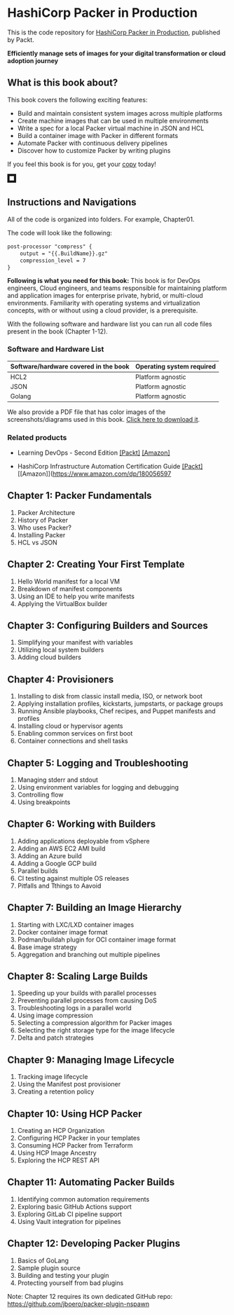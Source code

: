 # HashiCorp Packer in Production

<a href="https://www.packtpub.com/product/hashicorp-packer-in-production/9781803246857?utm_source=github&utm_medium=repository&utm_campaign=9781786461629"><img src="https://content.packt.com/B18105/cover_image_small.jpg" alt="" height="256px" align="right"></a>

This is the code repository for [HashiCorp Packer in Production](https://www.packtpub.com/product/hashicorp-packer-in-production/9781803246857?utm_source=github&utm_medium=repository&utm_campaign=9781786461629), published by Packt.

**Efficiently manage sets of images for your digital transformation or cloud adoption journey**

## What is this book about?

This book covers the following exciting features:
* Build and maintain consistent system images across multiple platforms
* Create machine images that can be used in multiple environments
* Write a spec for a local Packer virtual machine in JSON and HCL
* Build a container image with Packer in different formats
* Automate Packer with continuous delivery pipelines
* Discover how to customize Packer by writing plugins

If you feel this book is for you, get your [copy](https://www.amazon.com/dp/1803246855) today!

<a href="https://www.packtpub.com/?utm_source=github&utm_medium=banner&utm_campaign=GitHubBanner"><img src="https://raw.githubusercontent.com/PacktPublishing/GitHub/master/GitHub.png" 
alt="https://www.packtpub.com/" border="5" /></a>

## Instructions and Navigations
All of the code is organized into folders. For example, Chapter01.

The code will look like the following:
```
post-processor "compress" {
    output = "{{.BuildName}}.gz"
    compression_level = 7
}
```

**Following is what you need for this book:**
This book is for DevOps engineers, Cloud engineers, and teams responsible for maintaining platform and application images for enterprise private, hybrid, or multi-cloud environments. Familiarity with operating systems and virtualization concepts, with or without using a cloud provider, is a prerequisite.

With the following software and hardware list you can run all code files present in the book (Chapter 1-12).
### Software and Hardware List
| Software/hardware covered in the book | Operating system  required |
| ------------------------------------ | ----------------------------------- |
| HCL2 | Platform agnostic |
| JSON | Platform agnostic |
| Golang | Platform agnostic |

We also provide a PDF file that has color images of the screenshots/diagrams used in this book. [Click here to download it](https://packt.link/GJ9i3).

### Related products
* Learning DevOps - Second Edition [[Packt]](https://www.packtpub.com/product/learning-devops-second-edition/9781801818964?utm_source=github&utm_medium=repository&utm_campaign=9781801818964) [[Amazon]](https://www.amazon.com/dp/1801818967)

* HashiCorp Infrastructure Automation Certification Guide [[Packt]](https://www.packtpub.com/product/hashicorp-infrastructure-automation-certification-guide/9781800565975?utm_source=github&utm_medium=repository&utm_campaign=9781800565975) [[Amazon]](https://www.amazon.com/dp/180056597


## Chapter 1: Packer Fundamentals
1. Packer Architecture
2. History of Packer
3. Who uses Packer?
4. Installing Packer
5. HCL vs JSON
   
## Chapter 2: Creating Your First Template
1. Hello World manifest for a local VM
2. Breakdown of manifest components
3. Using an IDE to help you write manifests
4. Applying the VirtualBox builder

## Chapter 3: Configuring Builders and Sources
1. Simplifying your manifest with variables 
2. Utilizing local system builders 
3. Adding cloud builders 

## Chapter 4: Provisioners
1. Installing to disk from classic install media, ISO, or network boot
2. Applying installation profiles, kickstarts, jumpstarts, or package groups 
3. Running Ansible playbooks, Chef recipes, and Puppet manifests and profiles
4. Installing cloud or hypervisor agents 
5. Enabling common services on first boot 
6. Container connections and shell tasks

## Chapter 5: Logging and Troubleshooting
1. Managing stderr and stdout
2. Using environment variables for logging and debugging
3. Controlling flow 
4. Using breakpoints

## Chapter 6: Working with Builders
1. Adding applications deployable from vSphere
2. Adding an AWS EC2 AMI build
3. Adding an Azure build
4. Adding a Google GCP build
5. Parallel builds
6. CI testing against multiple OS releases
7. Pitfalls and Tthings to Aavoid

## Chapter 7: Building an Image Hierarchy
1. Starting with LXC/LXD container images
2. Docker container image format
3. Podman/buildah plugin for OCI container image format
4. Base image strategy
5. Aggregation and branching out multiple pipelines

## Chapter 8: Scaling Large Builds
1. Speeding up your builds with parallel processes
2. Preventing parallel processes from causing DoS
3. Troubleshooting logs in a parallel world
4. Using image compression
5. Selecting a compression algorithm for Packer images
6. Selecting the right storage type for the image lifecycle
7. Delta and patch strategies

## Chapter 9: Managing Image Lifecycle
1. Tracking image lifecycle 
2. Using the Manifest post provisioner 
3. Creating a retention policy 

## Chapter 10: Using HCP Packer
1. Creating an HCP Organization
2. Configuring HCP Packer in your templates
3. Consuming HCP Packer from Terraform
4. Using HCP Image Ancestry
5. Exploring the HCP REST API

## Chapter 11: Automating Packer Builds
1. Identifying common automation requirements
2. Exploring basic GitHub Actions support
3. Exploring GitLab CI pipeline support
4. Using Vault integration for pipelines

## Chapter 12: Developing Packer Plugins
1. Basics of GoLang
2. Sample plugin source
3. Building and testing your plugin
4. Protecting yourself from bad plugins

Note: Chapter 12 requires its own dedicated GitHub repo: https://github.com/jboero/packer-plugin-nspawn
